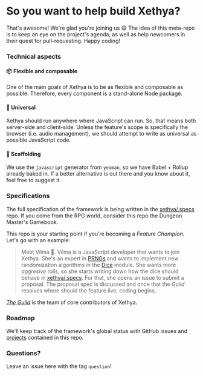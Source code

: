 # So you want to help build Xethya?

That's awesome! We're glad you're joining us :smile: The idea of this meta-repo is to keep an eye on the project's agenda, as well as help newcomers in their quest for pull-requesting. Happy coding!

### Technical aspects

#### :package: Flexible and composable

One of the main goals of Xethya is to be as flexible and composable as possible. Therefore, every component is a stand-alone Node package.

#### :stars: Universal

Xethya should run anywhere where JavaScript can run. So, that means both server-side and client-side. Unless the feature's scope is specifically the browser (i.e. audio management), we should attempt to write as universal as possible JavaScript code.

#### :file_folder: Scaffolding

We use the `javascript` generator from `yeoman`, so we have Babel + Rollup already baked in. If a better alternative is out there and you know about it, feel free to suggest it.

### Specifications

The full specification of the framework is being written in the [xethya/.specs](https://github.com/xethya/.specs) repo. If you come from the RPG world, consider this repo the Dungeon Master's Gamebook.

This repo is your starting point if you're becoming a _Feature Champion_. Let's go with an example:

> Meet Vilma 🙋. Vilma is a JavaScript developer that wants to join Xethya. She's an expert in [PRNGs](https://en.wikipedia.org/wiki/Pseudorandom_number_generator) and wants to implement new randomization algorithms in the [Dice](https://github.com/xethya/xethya-dice) module. She wants more _aggresive_ rolls, so she starts writing down how the dice should behave in [xethya/.specs](https://github.com/xethya/.specs). For that, she opens an issue to submit a proposal. The proposal spec is discussed and once that the _Guild_ resolves where should the feature live, coding begins. 

[_The Guild_](https://github.com/orgs/xethya/teams/guild) is the team of core contributors of Xethya.

### Roadmap

We'll keep track of the framework's global status with GitHub issues and [projects](https://github.com/xethya/.roadmap/projects) contained in this repo. 

### Questions?

Leave an issue here with the tag `question`!
